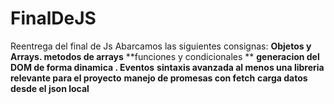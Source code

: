 # FinalDeJS
Reentrega del final de Js
Abarcamos las siguientes consignas:
**Objetos y Arrays. metodos de arrays** 
**funciones y condicionales **
**generacion del DOM de forma dinamica . Eventos**
**sintaxis avanzada al menos una libreria relevante para el proyecto** 
**manejo de promesas con fetch**
**carga datos desde el json local**
